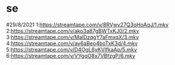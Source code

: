 # se

#29/8/2021
1:https://streamtape.com/v/8RVwy27Q3oHoAqJ/1.mkv
2:https://streamtape.com/v/ako3a87gBWTxKJ0/2.mkv
3:https://streamtape.com/v/MalDzqgY7aFmxqX/3.mkv
4:https://streamtape.com/v/ay6aBeo4boTxK3d/4.mkv
5:https://streamtape.com/v/D4OgL6vKVlfkaAp/5.mkv
6:https://streamtape.com/v/VYgqO8x7VBfzgP/6.mkv
